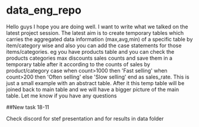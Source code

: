 # data_eng_repo
Hello guys I hope you are doing well. I want to write what we talked on the latest project session. 
The latest aim is to create temporary tables which carries the aggregated data information (max,avg,min)
of a specific table by item/category wise and also you can add the case statements for those items/categories.
eg you have products table and you can check the products categories max discounts sales counts and save them in a 
temporary table after it according to the counts of sales by product/category case when count>1000 then 'Fast selling' 
when count>200 then 'Often selling' else 'Slow selling' end as sales_rate. This is just a small example with an abstract table. 
After it this temp table will be joined back to main table and we will have a bigger picture of the main table. 
Let me know if you have any questions

##New task
18-11

Check discord for stef presentation and for results in data folder
